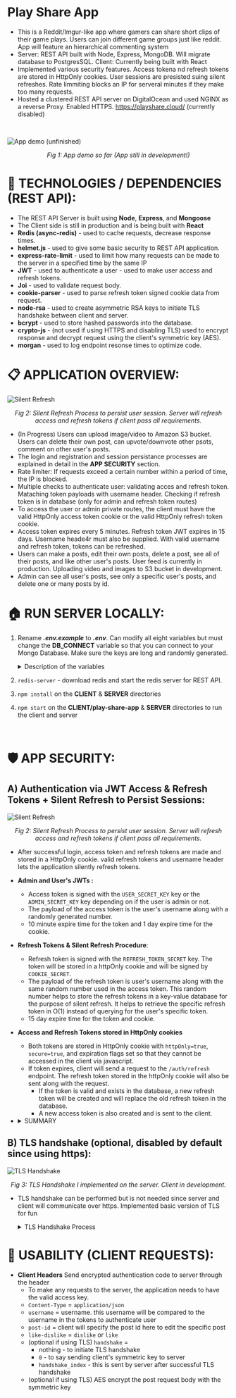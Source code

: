 # Play Share App
* This is a Reddit/Imgur-like app where gamers can share short clips of their game plays. Users can join different game groups just like reddit. App will feature an hierarchical commenting system
* Server: REST API built with Node, Express, MongoDB. Will migrate database to PostgresSQL. Client: Currently being built with React
* Implemented various security features. Access tokena nd refresh tokens are stored in HttpOnly cookies. User sessions are presisted suing silent refreshes. Rate limmiting blocks an IP for serveral minutes if they make too many requests. 
* Hosted a clustered REST API server on DigitalOcean and used NGINX as a reverse Proxy. Enabled HTTPS. https://playshare.cloud/ (currently disabled) 

<br/>

![App demo (unfinished)](/PicturesGifs/App_demo_unfinished.gif)

<div style="text-align:center;   font-style: italic;">
    Fig 1: App demo so far (App still in development!)

</div>

# 📌 TECHNOLOGIES / DEPENDENCIES (REST API):
* The REST API Server is built using **Node**, **Express**, and **Mongoose**
* The Client side is still in production and is being built with **React**
* **Redis (async-redis)** - used to cache requests, decrease response times. 
* **helmet.js** - used to give some basic security to REST API application.
* **express-rate-limit** - used to limit how many requests can be made to the server in a specified time by the same IP
* **JWT** - used to authenticate a user - used to make user access and refresh tokens.
* **Joi** - used to validate request body.
* **cookie-parser** - used to parse refresh token signed cookie data from request.
* **node-rsa** - used to create asymmetric RSA keys to initiate TLS handshake between client and server. 
* **bcrypt** - used to store hashed passwords into the database.
* **crypto-js** - (not used if using HTTPS and disabling TLS) used to encrypt response and decrypt request using the client's symmetric key (AES).
* **morgan** - used to log endpoint resonse times to optimize code. 

# 📋 APPLICATION OVERVIEW:
  ![Silent Refresh](/PicturesGifs/Basic_Response.png)
    <div style="text-align:center;   font-style: italic;">
      <center> Fig 2: Silent Refresh Process to persist user session. Server will refresh access and refresh tokens if client pass all requirements. <center>
    </div>
* (In Progress) Users can upload image/video to Amazon S3 bucket. Users can delete their own post, can upvote/downvote other psots, comment on other user's posts.  
* The login and registration and session persistance processes are explained in detail in the **APP SECURITY** section.
* Rate limiter: If requests exceed a certain number within a period of time, the IP is blocked. 
* Multiple checks to authenticate user: validating acces and refresh token. Mataching token payloads with username header. Checking if refresh token is in database (only for admin and refresh token routes)
* To access the user or admin private routes, the client must have the valid HttpOnly access token cookie or the valid HttpOnly refresh token cookie.
* Access token expires every 5 minutes. Refresh token JWT expires in 15 days. Username heade4r must also be supplied. With valid username and refresh token, tokens can be refreshed.  
* Users can make a posts, edit their own posts, delete a post, see all of their posts, and like other user's posts. User feed is currently in production. Uploading video and images to S3 bucket in development. 
* Admin can see all user's posts, see only a specific user's posts, and delete one or many posts by id. 

# 🏠 RUN SERVER LOCALLY:
1) Rename ***.env.example*** to ***.env***. Can modify all eight variables but must change the **DB_CONNECT** variable so that you can connect to your Mongo Database. Make sure the keys are long and randomly generated. 
    <details>      
      <summary> Description of the variables</summary>
    
      * `DB_CONNECT`  - Store your MongoDB Connection
      * `ADMIN_USERNAME` - Email address of the admin account.
      * `ADMIN_SECRET_KEY` - This will be used to make the admin's access JWT
      * `USER_SECRET_KEY`  - This will be used to make the admin's and user's access JWT
      * `REFRESH_TOKEN_SECRET` - This is used to generate a refresh JWT refresh
      * `COOKIE_SECRET` - This is used to sign HttpOnly cookies
      * `SALT_NUM = 10` - Can keep this as is. This is the salt number to hash the password and the JWT User Secret Key to store in the database. Can change this number every year to change 
      the hashing algorithm of these fields.
      * `USE_TLS = false` - Can keep this as is. Do you want to use the TLS handshake? false = diable TLS (do this when using https). true = enable TLS. 
    </details>
2) `redis-server` - download redis and start the redis server for REST API.
3) `npm install` on the **CLIENT** & **SERVER** directories
4) `npm start` on the **CLIENT/play-share-app** & **SERVER** directories to run the client and server 
<br/>

# 🛡️ APP SECURITY:

## A) Authentication via JWT Access & Refresh Tokens + Silent Refresh to Persist Sessions:
  ![Silent Refresh](/PicturesGifs/Silent_Refresh.png)
    <div style="text-align:center;   font-style: italic;">
      <center> Fig 2: Silent Refresh Process to persist user session. Server will refresh access and refresh tokens if client pass all requirements. <center>
    </div>

  * After successful login, access token and refresh tokens are made and stored in a HttpOnly cookie. valid refresh tokens and username header lets the application silently refresh tokens.
  * **Admin and User's JWTs :**
    * Access token is signed with the `USER_SECRET_KEY` key or the `ADMIN_SECRET_KEY` key depending on if the user is admin or not. 
    * The payload of the access token is the user's username along with a randomly generated number. 
    * 10 minute expire time for the token and 1 day expire time for the cookie.
  * **Refresh Tokens & Silent Refresh Procedure**: 
    * Refresh token is signed with the `REFRESH_TOKEN_SECRET` key. The token will be stored in a httpOnly cookie and will be signed by `COOKIE_SECRET`.
    * The payload of the refresh token is user's username along with the same random number used in the access token. This random number helps to store the refresh tokens in a key-value database for the purpose of silent refresh. It helps to retrieve the specific refresh token in O(1) instead of querying for the user's specific token.
    * 15 day expire time for the token and cookie.
  * **Access and Refresh Tokens stored in HttpOnly cookies**
    * Both tokens are stored in HttpOnly cookie with `httpOnly=true`, `secure=true`, and expiration flags set so that they cannot be accessed in the client via javascript. 
    * If token expires, client will send a request to the `/auth/refresh` endpoint. The refresh token stored in the httpOnly cookie will also be sent along with the request.
      * If the token is valid and exists in the database, a new refresh token will be created and will replace the old refresh token in the database.
      * A new access token is also created and is sent to the client. 
  
 * <details>      
      <summary> SUMMARY </summary>

      * Application can keep users logged in if the client supplies the correct refresh token HttpOnly cookie and the correct username in header. 
      * (optional if using TLS) All data in requests and responses are AES encrypted by the symmetric key. Api automatically decrypted request with symmetric key.
      * Access token expires 5 minutes and cookie expires in 1 day. 
      * Refresh token and cookie expires in 15 days. 
      * token coockies are HttpOnly cookies with flags set to `httpOnly=true`, `secure=true` to ensure the client cannot read its contents. 
      * Silent Refresh: If access token expires or doesn't exist, client will send a request to the `/auth/refresh` with the refresh token cookie and a new access token and refresh token will be created. 
      * **Cors** and **helmet.js** middlewares to provide some basic security to server.
      * **express-rate-limit** is used to guard against simple DDOS attacks by rating how many requests can be made in a specific time by the same IP.
      * The secret keys needed to make tokens, cookies, and hash passwords are 700-1200 characters long and are stored in the **.env** file. The keys are created using concatenations of several randomly generated hashes. 
      * During registration and login phase, all user inputs are validated using **Joi**.
      * During registration, passwords are hashed and stored in the database. 
      </details>

## B) TLS handshake (optional, disabled by default since using https):
  ![TLS Handshake](/PicturesGifs/TLS_Handshake2.png)
  <div style="text-align:center;   font-style: italic;">
    <center> Fig 3:  TLS Handshake I implemented on the server. Client in development. <center>
  </div>

  * TLS handshake can be performed but is not needed since server and client will communicate over https. Implemented basic version of TLS for fun
    <details>      
      <summary> TLS Handshake Process </summary>

    1. Client sends initial request to server (/auth/ routes only).
    2. Server generates RSA public and private keys and send to public key to client:
      * 1) header `handshake` = 0
      * 2) header `pub_key` = public key
    3. Client generates a random hash (`SYMMETRIC_KEY`) and encrypts with public key and sends request to server with two headers: 
      * 1) header `handshake` = 0
      * 2) header `key` = `SYMMETRIC_KEY` encrypted with public key
    4. Server will then decrypt the `SYMMETRIC_KEY` with the private key and will send a response with header `handshake` = 1, signifying handshake completed for server.
    5. Client will finish by sending a request with header `handshake` = 1, signifying it has received the server's message
    6. Server will only fulfill requests for auth routes if the `handshake` header is set to 1. This means that server has the client's `SYMMETRIC_KEY` and can decrypt request. If server cannot decrypt request, the `SYMMETRIC_KEY` is incorrect and server will refuse request. 
    7. Symmetric keys are stored in a dictionary in the server (will move it to a key-value database). If user logs out, entry is deleted

    </details>

# 📐 USABILITY (CLIENT REQUESTS):
* **Client Headers** Send encrypted authentication code to server through the header
  * To make any requests to the server, the application needs to have the valid access key.
  * `Content-Type` = `application/json`
  * `username` = username. this username will be compared to the username in the tokens to authenticate user
  * `post-id` = client will specify the post id here to edit the specific post
  * `like-dislike` = `dislike` or `like`
  * (optional if using TLS) `handshake` =  
    * nothing - to initiate TLS handshake
    * `0` - to  say sending client's symmetric key to server 
    * `handshake_index` - this is sent by server after successful TLS handshake 
  * (optional if using TLS) AES encrypt the post request body with the symmetric key

  
  


